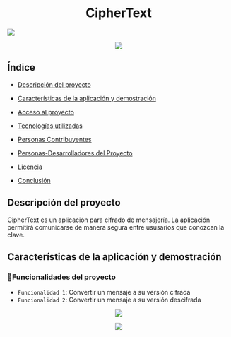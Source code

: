 <h1 align="center"> CipherText </h1>
<img src='https://user-images.githubusercontent.com/56883042/170859629-d2577980-f826-4eb6-a1fd-2587bfb2bee6.png')> 

<p align="center">
<img src="https://img.shields.io/badge/STATUS-EN%20DESAROLLO-green">
</p>

## Índice

* [Descripción del proyecto](#descripción-del-proyecto)

* [Características de la aplicación y demostración](#Características-de-la-aplicación-y-demostración)

* [Acceso al proyecto](#acceso-proyecto)

* [Tecnologías utilizadas](#tecnologías-utilizadas)

* [Personas Contribuyentes](#personas-contribuyentes)

* [Personas-Desarrolladores del Proyecto](#personas-desarrolladores)

* [Licencia](#licencia)

* [Conclusión](#conclusión)

## Descripción del proyecto

CipherText es un aplicación para cifrado de mensajería. La aplicación permitirá comunicarse de manera segura entre ususarios que conozcan la clave.

## Características de la aplicación y demostración

### :hammer:Funcionalidades del proyecto

- `Funcionalidad 1`: Convertir un mensaje a su versión cifrada
- `Funcionalidad 2`: Convertir un mensaje a su versión descifrada

<p align='center'>
<img src='https://user-images.githubusercontent.com/56883042/170859644-053593ce-6353-475c-84ef-37e790808614.gif'>
</p>

<p align='center'>
<img src='src/gift/CifradoCesar.gif'>
</p>










